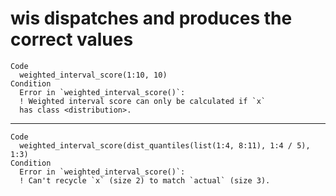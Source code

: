 # wis dispatches and produces the correct values

    Code
      weighted_interval_score(1:10, 10)
    Condition
      Error in `weighted_interval_score()`:
      ! Weighted interval score can only be calculated if `x`
      has class <distribution>.

---

    Code
      weighted_interval_score(dist_quantiles(list(1:4, 8:11), 1:4 / 5), 1:3)
    Condition
      Error in `weighted_interval_score()`:
      ! Can't recycle `x` (size 2) to match `actual` (size 3).


